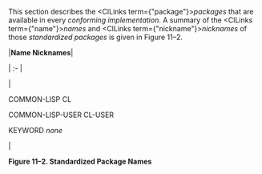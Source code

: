 



This section describes the <ClLinks  term={"package"}><i>packages</i></ClLinks> that are available in every *conforming implementation*. A summary of the <ClLinks  term={"name"}><i>names</i></ClLinks> and <ClLinks  term={"nickname"}><i>nicknames</i></ClLinks> of those *standardized packages* is given in Figure 11–2. 



|**Name Nicknames**|

| :- |

|<p>COMMON-LISP CL </p><p>COMMON-LISP-USER CL-USER </p><p>KEYWORD *none*</p>|





**Figure 11–2. Standardized Package Names** 



